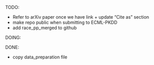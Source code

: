 TODO:
- Refer to arXiv paper once we have link + update “Cite as” section
- make repo public when submitting to ECML-PKDD
- add race_pp_merged to github



DOING:


DONE:
- copy data_preparation file

